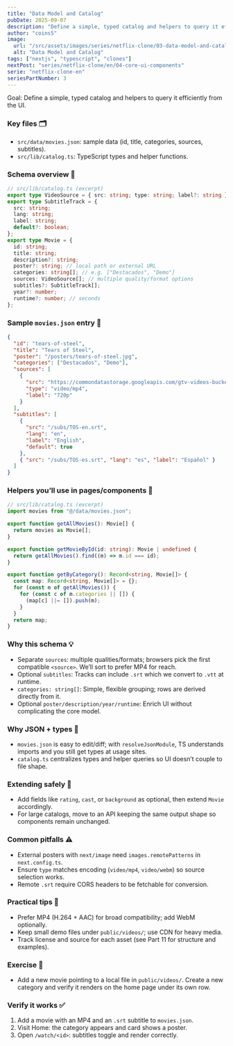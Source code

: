 ```yaml
---
title: "Data Model and Catalog"
pubDate: 2025-09-07
description: "Define a simple, typed catalog and helpers to query it efficiently from the UI."
author: "coins5"
image:
  url: "/src/assets/images/series/netflix-clone/03-data-model-and-catalog.png"
  alt: "Data Model and Catalog"
tags: ["nextjs", "typescript", "clones"]
nextPost: "series/netflix-clone/en/04-core-ui-components"
serie: "netflix-clone-en"
seriesPartNumber: 3
---
```


Goal: Define a simple, typed catalog and helpers to query it efficiently from the UI.

### Key files 🗂️

- `src/data/movies.json`: sample data (id, title, categories, sources, subtitles).
- `src/lib/catalog.ts`: TypeScript types and helper functions.

### Schema overview 📐

```ts
// src/lib/catalog.ts (excerpt)
export type VideoSource = { src: string; type: string; label?: string };
export type SubtitleTrack = {
  src: string;
  lang: string;
  label: string;
  default?: boolean;
};
export type Movie = {
  id: string;
  title: string;
  description?: string;
  poster?: string; // local path or external URL
  categories: string[]; // e.g. ["Destacados", "Demo"]
  sources: VideoSource[]; // multiple quality/format options
  subtitles?: SubtitleTrack[];
  year?: number;
  runtime?: number; // seconds
};
```

### Sample `movies.json` entry 📄

```json
{
  "id": "tears-of-steel",
  "title": "Tears of Steel",
  "poster": "/posters/tears-of-steel.jpg",
  "categories": ["Destacados", "Demo"],
  "sources": [
    {
      "src": "https://commondatastorage.googleapis.com/gtv-videos-bucket/sample/TearsOfSteel.mp4",
      "type": "video/mp4",
      "label": "720p"
    }
  ],
  "subtitles": [
    {
      "src": "/subs/TOS-en.srt",
      "lang": "en",
      "label": "English",
      "default": true
    },
    { "src": "/subs/TOS-es.srt", "lang": "es", "label": "Español" }
  ]
}
```

### Helpers you’ll use in pages/components 🔎

```ts
// src/lib/catalog.ts (excerpt)
import movies from "@/data/movies.json";

export function getAllMovies(): Movie[] {
  return movies as Movie[];
}

export function getMovieById(id: string): Movie | undefined {
  return getAllMovies().find((m) => m.id === id);
}

export function getByCategory(): Record<string, Movie[]> {
  const map: Record<string, Movie[]> = {};
  for (const m of getAllMovies()) {
    for (const c of m.categories || []) {
      (map[c] ||= []).push(m);
    }
  }
  return map;
}
```

### Why this schema 💡

- Separate `sources`: multiple qualities/formats; browsers pick the first compatible `<source>`. We’ll sort to prefer MP4 for reach.
- Optional `subtitles`: Tracks can include `.srt` which we convert to `.vtt` at runtime.
- `categories: string[]`: Simple, flexible grouping; rows are derived directly from it.
- Optional `poster/description/year/runtime`: Enrich UI without complicating the core model.

### Why JSON + types 🧰

- `movies.json` is easy to edit/diff; with `resolveJsonModule`, TS understands imports and you still get types at usage sites.
- `catalog.ts` centralizes types and helper queries so UI doesn’t couple to file shape.

### Extending safely 🧱

- Add fields like `rating`, `cast`, or `background` as optional, then extend `Movie` accordingly.
- For large catalogs, move to an API keeping the same output shape so components remain unchanged.

### Common pitfalls ⚠️

- External posters with `next/image` need `images.remotePatterns` in `next.config.ts`.
- Ensure `type` matches encoding (`video/mp4`, `video/webm`) so source selection works.
- Remote `.srt` require CORS headers to be fetchable for conversion.

### Practical tips 📝

- Prefer MP4 (H.264 + AAC) for broad compatibility; add WebM optionally.
- Keep small demo files under `public/videos/`; use CDN for heavy media.
- Track license and source for each asset (see Part 11 for structure and examples).

### Exercise 🧪

- Add a new movie pointing to a local file in `public/videos/`. Create a new category and verify it renders on the home page under its own row.

### Verify it works ✅

1. Add a movie with an MP4 and an `.srt` subtitle to `movies.json`.
2. Visit Home: the category appears and card shows a poster.
3. Open `/watch/<id>`: subtitles toggle and render correctly.

